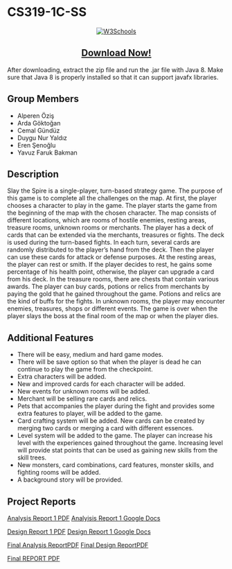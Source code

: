 # CS319-1C-SS

<p align="center">
	<a href="http://www.youtube.com/watch?v=tZCJqOUA3dE">
		<img border="0" alt="W3Schools" src="http://img.youtube.com/vi/tZCJqOUA3dE/0.jpg">
	</a>
</p>

<p style="text-align:center">
	<a href="https://drive.google.com/file/d/1NMTqhqlCzM2FiNwWnL-OvEHgFqCisO_b/view?usp=sharing">
		<h2 style="text-align:center">Download Now!</h2>
	</a>
</p>
After downloading, extract the zip file and run the .jar file with Java 8. Make sure that Java 8 is properly installed so that it can support javafx libraries.


## Group Members
- Alperen Öziş
- Arda Göktoğan
- Cemal Gündüz
- Duygu Nur Yaldız
- Eren Şenoğlu
- Yavuz Faruk Bakman

## Description
Slay the Spire is a single-player, turn-based strategy game. The purpose of this game is to complete all the challenges on the map. At first, the player chooses a character to play in the game. The player starts the game from the beginning of the map with the chosen character. The map consists of different locations, which are rooms of hostile enemies, resting areas, treasure rooms, unknown rooms or merchants. The player has a deck of cards that can be extended via the merchants, treasures or fights. The deck is used during the turn-based fights. In each turn, several cards are randomly distributed to the player’s hand from the deck. Then the player can use these cards for attack or defense purposes. At the resting areas, the player can rest or smith. If the player decides to rest, he gains some percentage of his health point, otherwise, the player can upgrade a card from his deck. In the treasure rooms, there are chests that contain various awards. The player can buy cards, potions or relics from merchants by paying the gold that he gained throughout the game. Potions and relics are the kind of buffs for the fights. In unknown rooms, the player may encounter enemies, treasures, shops or different events. The game is over when the player slays the boss at the final room of the map or when the player dies.

## Additional Features
- There will be easy, medium and hard game modes.
- There will be save option so that when the player is dead he can continue to play the game from the checkpoint.
- Extra characters will be added.
- New and improved cards for each character will be added.
- New events for unknown rooms will be added.
- Merchant will be selling rare cards and relics.
- Pets that accompanies the player during the fight and provides some extra features to player, will be added to the game. 
- Card crafting system will be added. New cards can be created by merging two cards or merging a card with different essences.
- Level system will be added to the game. The player can increase his level with the experiences gained throughout the game. Increasing level will provide stat points that can be used as gaining new skills from the skill trees.
- New monsters, card combinations, card features, monster skills, and fighting rooms will be added.
- A background story will be provided. 

## Project Reports


[Analysis Report 1 PDF](https://github.com/ardofski/1C-SS/blob/master/Project%20Reports/Analysis_Report_1.pdf)
[Analyisis Report 1 Google Docs](https://docs.google.com/document/d/1cfotJck61YXSWnprTpIqWWkmVpQHqZCKuM19EZb8ENQ/edit?usp=sharing)

[Design Report 1 PDF](https://github.com/ardofski/1C-SS/blob/master/Project%20Reports/Design_Report_1.pdf)
[Design Report 1 Google Docs](https://docs.google.com/document/d/1Mxv4hiAcGOzrHSke-bJqTJxJfIfpUhowPlBxDXpEbsQ/edit?usp=sharing)

[Final Analysis ReportPDF](https://github.com/ardofski/1C-SS/blob/master/Project%20Reports/analysis-report-v2.pdf)
[Final Design ReportPDF](https://github.com/ardofski/1C-SS/blob/master/Project%20Reports/design-report-v2.pdf)

[Final REPORT PDF](https://github.com/ardofski/1C-SS/blob/master/Project%20Reports/final-report.pdf)



